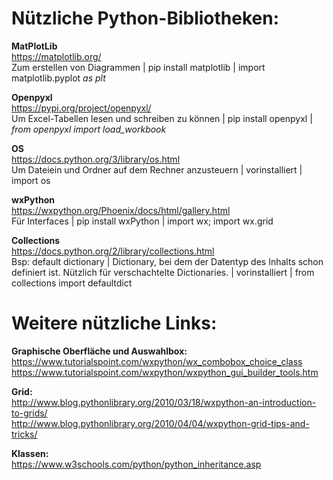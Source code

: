 # Nützliche Python-Bibliotheken:

__MatPlotLib__    
https://matplotlib.org/   
Zum erstellen von Diagrammen | pip install matplotlib | import matplotlib.pyplot _as plt_

__Openpyxl__    
https://pypi.org/project/openpyxl/      
Um Excel-Tabellen lesen und schreiben zu können | pip install openpyxl | _from openpyxl import load_workbook_

__OS__    
https://docs.python.org/3/library/os.html     
Um Dateiein und Ordner auf dem Rechner anzusteuern | vorinstalliert | import os

__wxPython__    
https://wxpython.org/Phoenix/docs/html/gallery.html       
Für Interfaces | pip install wxPython | import wx; import wx.grid

__Collections__   
https://docs.python.org/2/library/collections.html      
Bsp: default dictionary | Dictionary, bei dem der Datentyp des Inhalts schon definiert ist. 
Nützlich für verschachtelte Dictionaries. | vorinstalliert | from collections import defaultdict


# Weitere nützliche Links:

__Graphische Oberfläche und Auswahlbox:__   
https://www.tutorialspoint.com/wxpython/wx_combobox_choice_class    
https://www.tutorialspoint.com/wxpython/wxpython_gui_builder_tools.htm    

__Grid:__   
http://www.blog.pythonlibrary.org/2010/03/18/wxpython-an-introduction-to-grids/   
http://www.blog.pythonlibrary.org/2010/04/04/wxpython-grid-tips-and-tricks/   

__Klassen:__    
https://www.w3schools.com/python/python_inheritance.asp   
